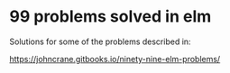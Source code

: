 # 99 problems solved in elm

Solutions for some of the problems described in:

https://johncrane.gitbooks.io/ninety-nine-elm-problems/
